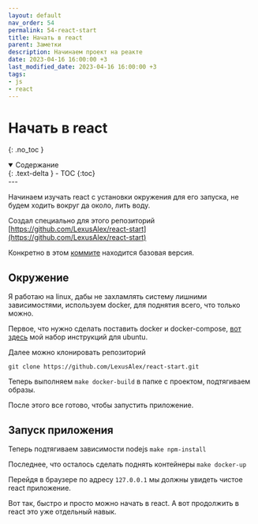 ```yaml
---
layout: default
nav_order: 54
permalink: 54-react-start
title: Начать в react
parent: Заметки
description: Начинаем проект на реакте
date: 2023-04-16 16:00:00 +3
last_modified_date: 2023-04-16 16:00:00 +3
tags:
- js
- react
---
```


# Начать в react
{: .no_toc }

<details open markdown="block">
  <summary>
    Содержание
  </summary>
  {: .text-delta }
- TOC
{:toc}
</details>
---

Начинаем изучать react c установки окружения для его запуска, не будем ходить вокруг да около, лить воду.

Создал специально для этого репозиторий [https://github.com/LexusAlex/react-start](https://github.com/LexusAlex/react-start)

Конкретно в этом [коммите](https://github.com/LexusAlex/react-start/tree/4d8e2fc1693632061a7998dfcb92cc47ee748435) находится базовая версия.

## Окружение

Я работаю на linux, дабы не захламлять систему лишними зависимостями, используем docker, для поднятия всего, что только можно.

Первое, что нужно сделать поставить docker и docker-compose, [вот здесь](https://lexusalex.ru/43-linux-commands#docker-%D0%B8-docker-compose) мой набор инструкций для ubuntu.

Далее можно клонировать репозиторий

```shell
git clone https://github.com/LexusAlex/react-start.git
```

Теперь выполняем `make docker-build` в папке с проектом, подтягиваем образы.

После этого все готово, чтобы запустить приложение.

## Запуск приложения

Теперь подтягиваем зависимости nodejs `make npm-install`

Последнее, что осталось сделать поднять контейнеры `make docker-up`

Перейдя в браузере по адресу `127.0.0.1` мы должны увидеть чистое react приложение.

Вот так, быстро и просто можно начать в react. А вот продолжить в react это уже отдельный навык.